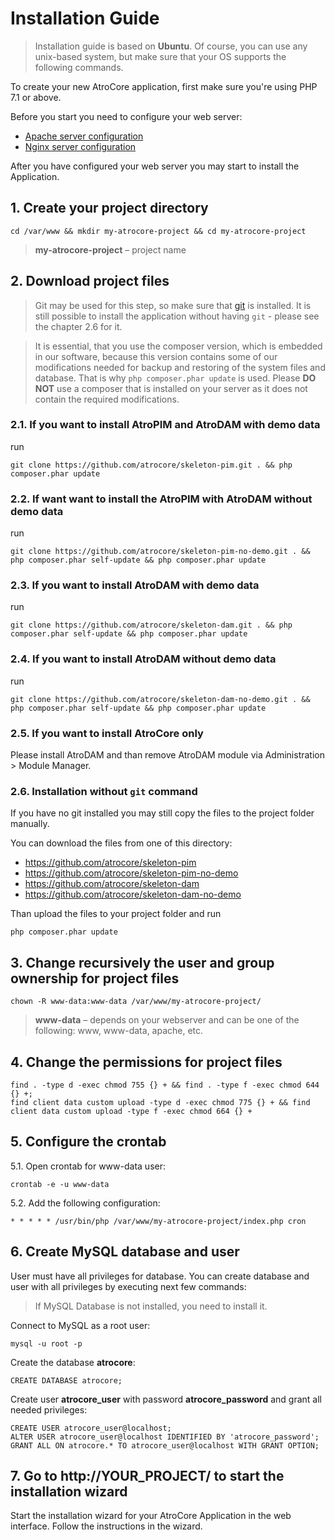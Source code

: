 # Installation Guide

> Installation guide is based on **Ubuntu**. Of course, you can use any unix-based system, but make sure that your OS supports the following commands.<br/>

To create your new AtroCore application, first make sure you're using PHP 7.1 or above.

Before you start you need to configure your web server:

- [Apache server configuration](https://github.com/atrocore/atrocore-docs/blob/master/en/administration/apache-server-configuration.md)
- [Nginx server configuration](https://github.com/atrocore/atrocore-docs/blob/master/en/administration/nginx-server-configuration.md)

After you have configured your web server you may start to install the Application.

## 1. Create your project directory
```
cd /var/www && mkdir my-atrocore-project && cd my-atrocore-project 
```
> **my-atrocore-project** – project name

## 2. Download project files

> Git may be used for this step, so make sure that [git](https://git-scm.com/book/en/v2/Getting-Started-Installing-Git) is installed. It is still possible to install the application without having `git` - please see the chapter 2.6 for it.

> It is essential, that you use the composer version, which is embedded in our software, because this version contains some of our modifications needed for backup and restoring of the system files and database. That is why `php composer.phar update` is used. Please **DO NOT** use a composer that is installed on your server as it does not contain the required modifications.

### 2.1. If you want to install AtroPIM and AtroDAM with demo data

run
```
git clone https://github.com/atrocore/skeleton-pim.git . && php composer.phar update
```

### 2.2. If want want to install the AtroPIM with AtroDAM without demo data

run
```
git clone https://github.com/atrocore/skeleton-pim-no-demo.git . && php composer.phar self-update && php composer.phar update
```

### 2.3. If you want to install AtroDAM with demo data

run
```
git clone https://github.com/atrocore/skeleton-dam.git . && php composer.phar self-update && php composer.phar update
```

### 2.4. If you want to install AtroDAM without demo data

run
```
git clone https://github.com/atrocore/skeleton-dam-no-demo.git . && php composer.phar self-update && php composer.phar update
```

### 2.5. If you want to install AtroCore only
Please install AtroDAM and than remove AtroDAM module via Administration > Module Manager.

### 2.6. Installation without `git` command
If you have no git installed you may still copy the files to the project folder manually.

You can download the files from one of this directory:
- https://github.com/atrocore/skeleton-pim
- https://github.com/atrocore/skeleton-pim-no-demo
- https://github.com/atrocore/skeleton-dam 
- https://github.com/atrocore/skeleton-dam-no-demo

Than upload the files to your project folder and run
```
php composer.phar update
```


   
## 3. Change recursively the user and group ownership for project files
```
chown -R www-data:www-data /var/www/my-atrocore-project/
```
>**www-data** – depends on your webserver and can be one of the following: www, www-data, apache, etc.

## 4. Change the permissions for project files
```
find . -type d -exec chmod 755 {} + && find . -type f -exec chmod 644 {} +;
find client data custom upload -type d -exec chmod 775 {} + && find client data custom upload -type f -exec chmod 664 {} +
```     
## 5. Configure the crontab

   5.1. Open crontab for www-data user:
```
crontab -e -u www-data
``` 
   5.2. Add the following configuration:
```      
* * * * * /usr/bin/php /var/www/my-atrocore-project/index.php cron 
```

## 6. Create MySQL database and user

User must have all privileges for database. You can create database and user with all privileges by executing next few commands:

> If MySQL Database is not installed, you need to install it.

Connect to MySQL as a root user:
```
mysql -u root -p
```
Create the database **atrocore**:
```
CREATE DATABASE atrocore;
```
Create user **atrocore_user** with password **atrocore_password** and grant all needed privileges:
```
CREATE USER atrocore_user@localhost;
ALTER USER atrocore_user@localhost IDENTIFIED BY 'atrocore_password';
GRANT ALL ON atrocore.* TO atrocore_user@localhost WITH GRANT OPTION;
```

## 7. Go to http://YOUR_PROJECT/ to start the installation wizard 

Start the installation wizard for your AtroCore Application in the web interface. Follow the instructions in the wizard.
